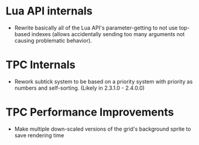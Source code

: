 # Lua API internals

- Rewrite basically all of the Lua API's parameter-getting to not use top-based indexes (allows accidentally sending too many arguments not causing problematic behavior).

# TPC Internals

- Rework subtick system to be based on a priority system with priority as numbers and self-sorting. (Likely in 2.3.1.0 - 2.4.0.0)

# TPC Performance Improvements

- Make multiple down-scaled versions of the grid's background sprite to save rendering time
